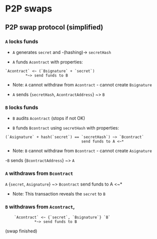 # P2P swaps

## P2P swap protocol (simplified)

### `A` locks funds

- `A` generates `secret` and -(hashing)-> `secretHash`

- `A` funds `Acontract` with properties:

```
`Acontract` <~ (`Bsignature` + `secret`)
         *~> send funds to B
```

* Note: `A` cannot withdraw from `Acontract` - cannot create `Bsignature`

- `A` sends {`secretHash`, `AcontractAddress`} ~> `B`


### `B` locks funds

- `B` audits `Acontract` (stops if not OK)

- `B` funds `Bcontract` using `secretHash` with properties:

```
(`Asignature` + hash(`secret`) == `secretHash`) ~> `Bcontract`
                                  send funds to A <~*
```

* Note: `B` cannot withdraw from `Bcontract` - cannot create `Asignature`

-`B` sends {`BcontractAddress`} ~> `A`


### `A` withdraws from `Bcontract`

`A` {`secret`, `Asignature`} ~> `Bcontract`
               send funds to A <~*

* Note: This transaction reveals the `secret` to `B`


### `B` withdraws from `Acontract`,
                                    
        `Acontract` <~ {`secret`, `Bsignature`} `B`
                 *~> send funds to B

(swap finished)